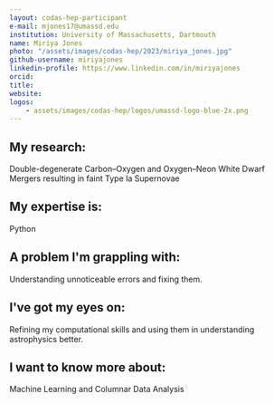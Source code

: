 ```yaml
---
layout: codas-hep-participant
e-mail: mjones17@umassd.edu
institution: University of Massachusetts, Dartmouth
name: Miriya Jones
photo: "/assets/images/codas-hep/2023/miriya_jones.jpg"
github-username: miriyajones
linkedin-profile: https://www.linkedin.com/in/miriyajones
orcid:
title:
website:
logos:
    - assets/images/codas-hep/logos/umassd-logo-blue-2x.png
---
```


## My research:
Double-degenerate Carbon–Oxygen and Oxygen–Neon White Dwarf Mergers resulting in faint Type Ia Supernovae

## My expertise is:
Python

## A problem I'm grappling with:
Understanding unnoticeable errors and fixing them.

## I've got my eyes on:
Refining my computational skills and using them in understanding astrophysics better.

## I want to know more about:
Machine Learning and Columnar Data Analysis
